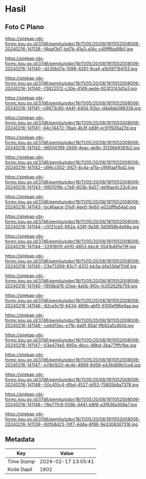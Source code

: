 # Hasil

## Foto C Plano

https://sirekap-obj-formc.kpu.go.id/37d6/pemilu/pdpr/18/11/05/20/08/1811052008006-20240216-141138--f4eaf3d7-bd7b-41a3-a14c-c49fffba98b1.jpg

https://sirekap-obj-formc.kpu.go.id/37d6/pemilu/pdpr/18/11/05/20/08/1811052008006-20240216-141140--d230b07a-1096-4261-9ca4-a1b597194153.jpg

https://sirekap-obj-formc.kpu.go.id/37d6/pemilu/pdpr/18/11/05/20/08/1811052008006-20240216-141140--f3822512-c30e-4149-aede-003f3143d1a3.jpg

https://sirekap-obj-formc.kpu.go.id/37d6/pemilu/pdpr/18/11/05/20/08/1811052008006-20240216-141141--c6673c80-444f-440d-92bc-d4a9ab088339.jpg

https://sirekap-obj-formc.kpu.go.id/37d6/pemilu/pdpr/18/11/05/20/08/1811052008006-20240216-141141--44c74472-78ad-4b3f-b68f-ec91f926a27d.jpg

https://sirekap-obj-formc.kpu.go.id/37d6/pemilu/pdpr/18/11/05/20/08/1811052008006-20240216-141142--86000199-2659-4eac-ab9e-31356b9381b2.jpg

https://sirekap-obj-formc.kpu.go.id/37d6/pemilu/pdpr/18/11/05/20/08/1811052008006-20240216-141142--d96cc502-3921-4c4a-a11a-c9f4faaf1bd2.jpg

https://sirekap-obj-formc.kpu.go.id/37d6/pemilu/pdpr/18/11/05/20/08/1811052008006-20240216-141143--990101fb-c7e9-403b-9a57-de16ae3c23c6.jpg

https://sirekap-obj-formc.kpu.go.id/37d6/pemilu/pdpr/18/11/05/20/08/1811052008006-20240216-141143--bc4faace-51e9-4ee0-9e60-e02dfffa54a0.jpg

https://sirekap-obj-formc.kpu.go.id/37d6/pemilu/pdpr/18/11/05/20/08/1811052008006-20240216-141144--c5f21cb5-662a-436f-9a38-3d5858b4e68a.jpg

https://sirekap-obj-formc.kpu.go.id/37d6/pemilu/pdpr/18/11/05/20/08/1811052008006-20240216-141144--2291901f-e010-4853-bbc8-3541b491e79f.jpg

https://sirekap-obj-formc.kpu.go.id/37d6/pemilu/pdpr/18/11/05/20/08/1811052008006-20240216-141145--23e73269-83c7-4312-bb3a-bfa33daf10df.jpg

https://sirekap-obj-formc.kpu.go.id/37d6/pemilu/pdpr/18/11/05/20/08/1811052008006-20240216-141145--f959bd76-20ee-4a0b-9f0c-fc05262fb759.jpg

https://sirekap-obj-formc.kpu.go.id/37d6/pemilu/pdpr/18/11/05/20/08/1811052008006-20240216-141146--82ce5c19-6434-469b-abf0-6100ef96e9aa.jpg

https://sirekap-obj-formc.kpu.go.id/37d6/pemilu/pdpr/18/11/05/20/08/1811052008006-20240216-141146--ce6d13ec-e7fb-4a0f-85af-ffb62a5c8b1d.jpg

https://sirekap-obj-formc.kpu.go.id/37d6/pemilu/pdpr/18/11/05/20/08/1811052008006-20240216-141147--03e474e5-895e-4bcc-88bd-2ba77fffcfbe.jpg

https://sirekap-obj-formc.kpu.go.id/37d6/pemilu/pdpr/18/11/05/20/08/1811052008006-20240216-141147--e74b1b20-dc4e-4899-8d59-e436d69b7ce8.jpg

https://sirekap-obj-formc.kpu.go.id/37d6/pemilu/pdpr/18/11/05/20/08/1811052008006-20240216-141148--50c410c4-4fbd-4527-bf52-75805b8a7378.jpg

https://sirekap-obj-formc.kpu.go.id/37d6/pemilu/pdpr/18/11/05/20/08/1811052008006-20240216-141148--78e77fc9-559b-4441-b8f8-a3f836a306a7.jpg

https://sirekap-obj-formc.kpu.go.id/37d6/pemilu/pdpr/18/11/05/20/08/1811052008006-20240216-141139--60fb8d23-7df7-4d4a-8f86-9e3308307316.jpg


## Metadata

| Key        | Value               |
| ---------- | ------------------- |
| Time Stamp | 2024-02-17 13:05:41 |
| Kode Dapil | 1802                |



